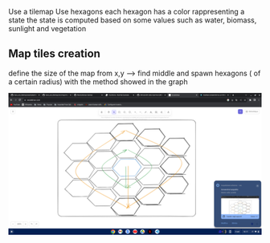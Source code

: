 Use a tilemap
Use hexagons
each hexagon has a color rappresenting a state
the state is computed based on some values such as water, biomass, sunlight and vegetation


## Map tiles creation
define the size of the map from x,y --> find middle and spawn hexagons ( of a certain radius) with the method showed in the graph
 
![Alt text](image.png)